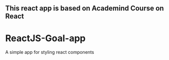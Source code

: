 ## This react app is based on Academind Course on React

# ReactJS-Goal-app

A simple app for styling react components
